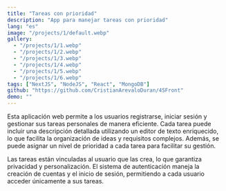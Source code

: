 ```yaml
---
title: "Tareas con prioridad"
description: "App para manejar tareas con prioridad"
lang: "es"
image: "/projects/1/default.webp"
gallery:
  - "/projects/1/1.webp"
  - "/projects/1/2.webp"
  - "/projects/1/3.webp"
  - "/projects/1/4.webp"
  - "/projects/1/5.webp"
  - "/projects/1/6.webp"
tags: ["NextJS", "NodeJS", "React", "MongoDB"]
github: "https://github.com/CristianArevaloDuran/4SFront"
demo: ""
---
```

Esta aplicación web permite a los usuarios registrarse, iniciar sesión y gestionar sus tareas personales de manera eficiente. Cada tarea puede incluir una descripción detallada utilizando un editor de texto enriquecido, lo que facilita la organización de ideas y requisitos complejos. Además, se puede asignar un nivel de prioridad a cada tarea para facilitar su gestión.

Las tareas están vinculadas al usuario que las crea, lo que garantiza privacidad y personalización. El sistema de autenticación maneja la creación de cuentas y el inicio de sesión, permitiendo a cada usuario acceder únicamente a sus tareas.